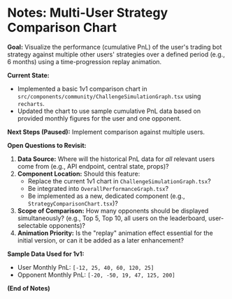 # Notes: Multi-User Strategy Comparison Chart

**Goal:** Visualize the performance (cumulative PnL) of the user's trading bot strategy against multiple other users' strategies over a defined period (e.g., 6 months) using a time-progression replay animation.

**Current State:**

- Implemented a basic 1v1 comparison chart in `src/components/community/ChallengeSimulationGraph.tsx` using `recharts`.
- Updated the chart to use sample cumulative PnL data based on provided monthly figures for the user and one opponent.

**Next Steps (Paused):** Implement comparison against multiple users.

**Open Questions to Revisit:**

1.  **Data Source:** Where will the historical PnL data for _all_ relevant users come from (e.g., API endpoint, central state, props)?
2.  **Component Location:** Should this feature:
    - Replace the current 1v1 chart in `ChallengeSimulationGraph.tsx`?
    - Be integrated into `OverallPerformanceGraph.tsx`?
    - Be implemented as a new, dedicated component (e.g., `StrategyComparisonChart.tsx`)?
3.  **Scope of Comparison:** How many opponents should be displayed simultaneously? (e.g., Top 5, Top 10, all users on the leaderboard, user-selectable opponents)?
4.  **Animation Priority:** Is the "replay" animation effect essential for the initial version, or can it be added as a later enhancement?

**Sample Data Used for 1v1:**

- User Monthly PnL: `[-12, 25, 40, 60, 120, 25]`
- Opponent Monthly PnL: `[-20, -50, 19, 47, 125, 200]`

**(End of Notes)**
